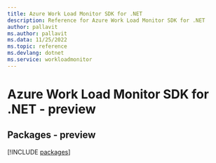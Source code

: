 ```yaml
---
title: Azure Work Load Monitor SDK for .NET
description: Reference for Azure Work Load Monitor SDK for .NET
author: pallavit
ms.author: pallavit
ms.data: 11/25/2022
ms.topic: reference
ms.devlang: dotnet
ms.service: workloadmonitor
---
```

# Azure Work Load Monitor SDK for .NET - preview
## Packages - preview
[!INCLUDE [packages](work-load-monitor-index.md)]